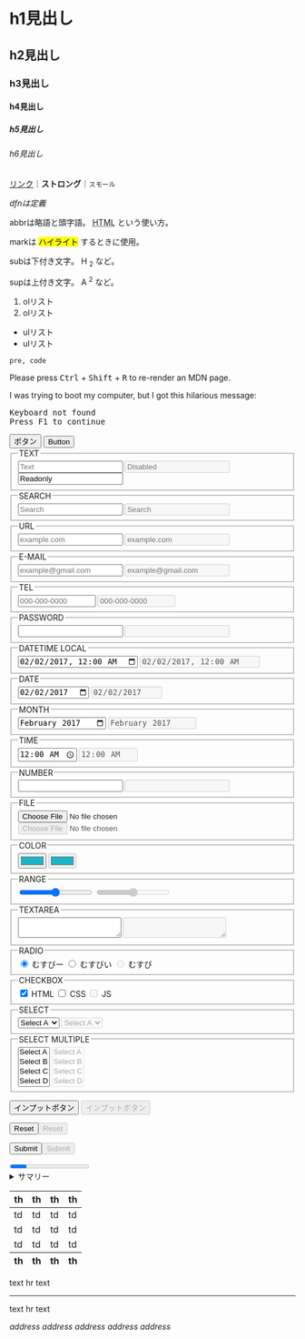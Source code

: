 <div class="card">
  <h1>h1見出し</h1>
  <h2>h2見出し</h2>
  <h3>h3見出し</h3>
  <h4>h4見出し</h4>
  <h5>h5見出し</h5>
  <h6>h6見出し</h6>
</div>

<div class="card">
  <a href="#">リンク</a>｜<b>ストロング</b>｜<small>スモール</small>
</div>

<div class="card">
  <p><dfn>dfnは定義</dfn></p>
  <p>
    <span>abbrは略語と頭字語。</span>
    <abbr title="Hypertext Markup Language">HTML</abbr>
    <span>という使い方。</span>
  </p>
  <p>
    <span>markは</span>
    <mark>ハイライト</mark>
    <span>するときに使用。</span>
  </p>
  <p>
    <span>subは下付き文字。</span>
    <span>H</span>
    <sub>2</sub>
    <span>など。</span>
  </p>
  <p>
    <span>supは上付き文字。</span>
    <span>A</span>
    <sup>2</sup>
    <span>など。</span>
  </p>
</div>

<div class="card">
  <ol>
    <li>olリスト</li>
    <li>olリスト</li>
  </ol>
  <ul>
    <li>ulリスト</li>
    <li>ulリスト</li>
  </ul>
</div>

<div class="card">
  <pre><code>pre, code</code></pre>
</div>

<div class="card">
  <p>
    Please press <kbd>Ctrl</kbd> + <kbd>Shift</kbd> + <kbd>R</kbd> to re-render
    an MDN page.
  </p>
</div>

<div class="card">
  <p>I was trying to boot my computer, but I got this hilarious message:</p>
  <p>
    <samp>Keyboard not found <br />Press F1 to continue</samp>
  </p>
</div>

<div class="card">
  <button>ボタン</button>
  <button>Button</button>
</div>

<div class="card">
  <form>
    <fieldset>
      <legend>TEXT</legend>
      <input type="text" placeholder="Text" />
      <input type="text" placeholder="Disabled" disabled="" />
      <input type="text" readonly="" value="Readonly" />
    </fieldset>
    <fieldset>
      <legend>SEARCH</legend>
      <input type="search" placeholder="Search" />
      <input type="search" placeholder="Search" disabled="" />
    </fieldset>
    <fieldset>
      <legend>URL</legend>
      <input type="url" placeholder="example.com" />
      <input type="url" placeholder="example.com" disabled="" />
    </fieldset>
    <fieldset>
      <legend>E-MAIL</legend>
      <input type="email" placeholder="example@gmail.com" />
      <input type="email" placeholder="example@gmail.com" disabled="" />
    </fieldset>
    <fieldset>
      <legend>TEL</legend>
      <input type="tel" size="14" maxlength="12" placeholder="000-000-0000" />
      <input
        type="tel"
        size="14"
        maxlength="12"
        placeholder="000-000-0000"
        disabled=""
      />
    </fieldset>
    <fieldset>
      <legend>PASSWORD</legend>
      <input type="password" />
      <input type="password" disabled="" />
    </fieldset>
    <fieldset>
      <legend>DATETIME LOCAL</legend>
      <input type="datetime-local" value="2017-02-02T00:00:00" />
      <input type="datetime-local" disabled="" value="2017-02-02T00:00:00" />
    </fieldset>
    <fieldset>
      <legend>DATE</legend>
      <input type="date" value="2017-02-02" />
      <input type="date" disabled="" value="2017-02-02" />
    </fieldset>
    <fieldset>
      <legend>MONTH</legend>
      <input type="month" value="2017-02" />
      <input type="month" disabled="" value="2017-02" />
    </fieldset>
    <fieldset>
      <legend>TIME</legend>
      <input type="time" value="00:00:00" />
      <input type="time" disabled="" value="00:00:00" />
    </fieldset>
    <fieldset>
      <legend>NUMBER</legend>
      <input type="number" step="10" />
      <input type="number" step="10" disabled="" />
    </fieldset>
    <fieldset>
      <legend>FILE</legend>
      <input type="file" /><input type="file" disabled="" />
    </fieldset>
    <fieldset>
      <legend>COLOR</legend>
      <input type="color" value="#1cb4c7" />
      <input type="color" disabled="" value="#1cb4c7" />
    </fieldset>
    <fieldset>
      <legend>RANGE</legend>
      <input type="range" />
      <input type="range" disabled="" />
    </fieldset>
    <fieldset>
      <legend>TEXTAREA</legend>
      <textarea></textarea>
      <textarea disabled=""></textarea>
    </fieldset>
    <fieldset>
      <legend>RADIO</legend>
      <label>
        <input type="radio" name="radio-default-1" checked="" />
        <span>むすびー</span>
      </label>
      <label>
        <input type="radio" name="radio-default-1" />
        <span>むすびい</span>
      </label>
      <label>
        <input type="radio" name="radio-default-1" disabled="" />
        <span>むすび</span>
      </label>
    </fieldset>
    <fieldset>
      <legend>CHECKBOX</legend>
      <label>
        <input type="checkbox" name="checkbox-default-1" checked="" />
        <span>HTML</span>
      </label>
      <label>
        <input type="checkbox" name="checkbox-default-1" />
        <span>CSS</span>
      </label>
      <label>
        <input type="checkbox" name="checkbox-default-1" disabled="" />
        <span>JS</span>
      </label>
    </fieldset>
    <fieldset>
      <legend>SELECT</legend>
      <select>
        <option>Select A</option>
        <option>Select B</option>
        <option>Select C</option>
        <option>Select D</option>
        <option>Select E</option>
      </select>
      <select disabled="">
        <option>Select A</option>
        <option>Select B</option>
        <option>Select C</option>
        <option>Select D</option>
        <option>Select E</option>
      </select>
    </fieldset>
    <fieldset>
      <legend>SELECT MULTIPLE</legend>
      <select multiple="">
        <option>Select A</option>
        <option>Select B</option>
        <option>Select C</option>
        <option>Select D</option>
        <option>Select E</option>
      </select>
      <select multiple="" disabled="">
        <option>Select A</option>
        <option>Select B</option>
        <option>Select C</option>
        <option>Select D</option>
        <option>Select E</option>
      </select>
    </fieldset>
    <p>
      <input type="button" value="インプットボタン" />
      <input type="button" disabled="" value="インプットボタン" />
    </p>
    <p><input type="reset" /><input type="reset" disabled="" /></p>
    <p><input type="submit" /><input type="submit" disabled="" /></p>
  </form>
</div>

<div class="card">
  <progress></progress>
</div>

<div class="card">
  <details>
    <summary>サマリー</summary>
    <p>詳細の文章</p>
  </details>
</div>

<div class="card">
  <table>
    <thead>
      <tr>
        <th>th</th>
        <th>th</th>
        <th>th</th>
        <th>th</th>
      </tr>
    </thead>
    <tbody>
      <tr>
        <td>td</td>
        <td>td</td>
        <td>td</td>
        <td>td</td>
      </tr>
      <tr>
        <td>td</td>
        <td>td</td>
        <td>td</td>
        <td>td</td>
      </tr>
      <tr>
        <td>td</td>
        <td>td</td>
        <td>td</td>
        <td>td</td>
      </tr>
    </tbody>
    <tfoot>
      <tr>
        <th>th</th>
        <th>th</th>
        <th>th</th>
        <th>th</th>
      </tr>
    </tfoot>
  </table>
</div>

<div class="card">
  <p>text hr text</p>
  <hr />
  <p>text hr text</p>
</div>

<div class="card">
  <address>address address address address address</address>
</div>

